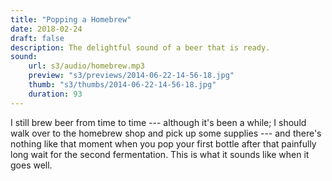 ```yaml
---
title: "Popping a Homebrew"
date: 2018-02-24
draft: false
description: The delightful sound of a beer that is ready.
sound:
    url: s3/audio/homebrew.mp3
    preview: "s3/previews/2014-06-22-14-56-18.jpg"
    thumb: "s3/thumbs/2014-06-22-14-56-18.jpg"
    duration: 93
---
```


I still brew beer from time to time --- although it's been a while; I should walk over to the homebrew shop and pick up some supplies --- and there's nothing like that moment when you pop your first bottle after that painfully long wait for the second fermentation. This is what it sounds like when it goes well.
